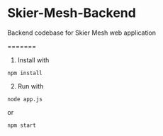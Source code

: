# Skier-Mesh-Backend
Backend codebase for Skier Mesh web application

=======

1. Install with

```
npm install
```

2. Run with

```
node app.js
```
or 
```
npm start
```

